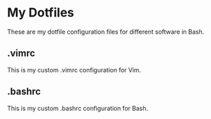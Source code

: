 # My Dotfiles
These are my dotfile configuration files for different software in Bash.
## .vimrc
This is my custom .vimrc configuration for Vim.
## .bashrc 
This is my custom .bashrc configuration for Bash.
